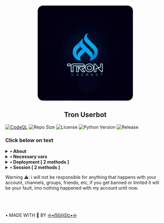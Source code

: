 <p align="center">
    <a href="https://github.com/beastzx18/Tron">
        <img src="material/images/tron-round.png" height="300" width="300" alt="Tron">
    </a>
</p>

<h2 align="center">Tron Userbot</h2> 

[![CodeQL](https://github.com/TronUb/Tron/actions/workflows/codeql-analysis.yml/badge.svg?branch=master)](https://github.com/TronUb/Tron/actions/workflows/codeql-analysis.yml)
![Repo Size](https://img.shields.io/github/repo-size/TronUb/Tron)
![License](https://img.shields.io/github/license/TronUb/Tron)
![Python Version](https://img.shields.io/badge/python-3.9.13-aqua)
![Release](https://img.shields.io/github/v/release/TronUb/Tron)


### Click below on text

<details>
    <summary><b>• About</b></summary>

<br></br>
**This is a telegram userbot with an assistant bot, it is written in pure Python using** [pyrogram](https://github.com/pyrogram/pyrogram) **library.**

</details>


<details>
    <summary>
        <b>• Necessary vars</b>
    </summary>
<br></br>
<p><blockquote>API_ID</blockquote></p>

<p><blockquote>API_HASH</blockquote></p>

<p><blockquote>SESSION</blockquote></p>

<p><blockquote>TRIGGER</blockquote></p>

<p><blockquote>LOG_CHAT</blockquote></p>

<p><blockquote>TIME_ZONE</blockquote></p>

<p><blockquote>TOKEN</blockquote></p>

</details>


<details>
    <summary><b>• Deployment [ 2 methods ]</b></summary>

<br></br>
<details>
    <summary><b>1. Deploy on Heroku</b></summary>

<br></br>
[![Deploy](https://www.herokucdn.com/deploy/button.svg)](https://heroku.com/deploy)

</details>


<details>
    <summary><b>2. Deploy on Termux</b></summary>

<br></br>
<p>1. Install termux app in your device ( lastest version )</p>

<p>2. Run The code given below in termux.</p>

*  ```pkg install python3 git && git clone https://github.com/TronUb/Tron.git && cd ~ && cd Tron && ./start.sh```

<p>3. Enter your details carefully.</p>

<p>4. Done, Have fun using tronuserbot.</p>

<br></br>
</details>
</details>

<details>
    <summary><b>• Session [ 2 methods ]</b></summary>

<br></br>
<details>
    <summary><b>1. Repl method</b></summary>

<br></br>
[![Repl.it](https://img.shields.io/badge/REPL%20RUN-Click%20here-aqua.svg)](https://replit.com/@beastzx18/Tron-Userbot-Session?v=1)
<br></br>

</details>


<details>
    <summary><b>2. Termux method</b></summary>

<br></br>

*  ```apt update & apt upgrade```

*  ```pkg install python3 git```



*  ```git clone https://github.com/TronUb/Tron.git```

*  ```cd Tron```

*  ```python3 session.py```

<br></br>

</details>
</details>

Warning ⚠️: i will not be responsible for anything that happens with your account, channels, groups, friends, etc, if you get banned or limited it will be your fault, imo nothing happened with my account until now.

<br></br>

• MADE WITH 🎉 BY [࿇•ẞᗴᗩSԵ•࿇](https://t.me/beastzx)

